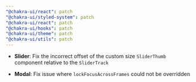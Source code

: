 ```yaml
---
"@chakra-ui/react": patch
"@chakra-ui/styled-system": patch
"@chakra-ui/react": patch
"@chakra-ui/hooks": patch
"@chakra-ui/theme": patch
"@chakra-ui/utils": patch
---
```


- **Slider**: Fix the incorrect offset of the custom size `SliderThumb`
  component relative to the `SliderTrack`

- **Modal**: Fix issue where `lockFocusAcrossFrames` could not be overridden
